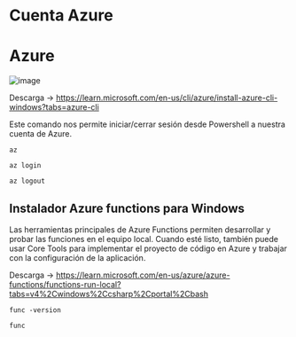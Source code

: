 # Cuenta Azure
# Azure
![image](https://i1.wp.com/blog.threeandahalfroses.com/wp-content/uploads/2020/06/azure-bcm-1.png?ssl=1)

Descarga -> https://learn.microsoft.com/en-us/cli/azure/install-azure-cli-windows?tabs=azure-cli

Este comando nos permite iniciar/cerrar sesión desde Powershell a nuestra cuenta de Azure.
```
az
```
```
az login
```
```
az logout
```

## Instalador Azure functions para Windows
Las herramientas principales de Azure Functions permiten desarrollar y probar las funciones en el equipo local. Cuando esté listo, también puede usar Core Tools para implementar el proyecto de código en Azure y trabajar con la configuración de la aplicación.

Descarga -> https://learn.microsoft.com/en-us/azure/azure-functions/functions-run-local?tabs=v4%2Cwindows%2Ccsharp%2Cportal%2Cbash

```
func -version
```
```
func
```

